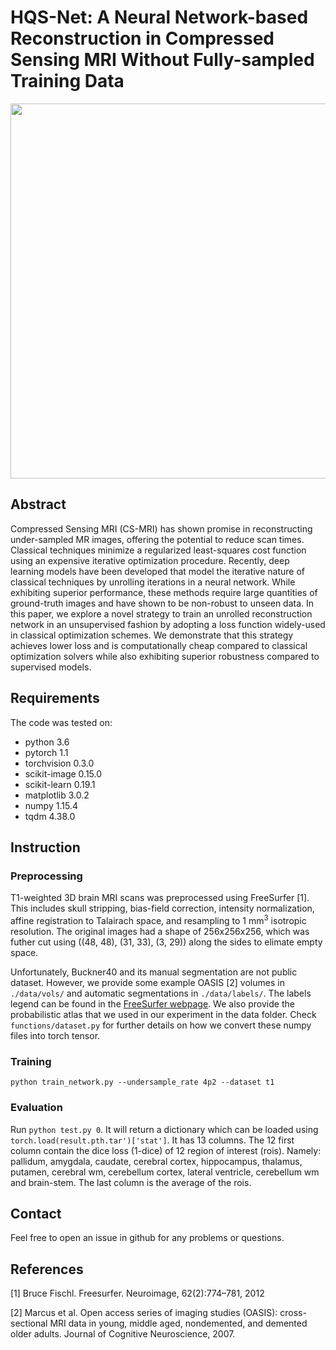 # HQS-Net: A Neural Network-based Reconstruction in Compressed Sensing MRI Without Fully-sampled Training Data
<img src="figures/architecture.png" width='600'>

## Abstract
Compressed Sensing MRI (CS-MRI) has shown promise in reconstructing under-sampled MR images, offering the potential to reduce scan times. Classical techniques minimize a regularized least-squares cost function using an expensive iterative optimization procedure. Recently, deep learning models have been developed that model the iterative nature of classical techniques by unrolling iterations in a neural network. While exhibiting superior performance, these methods require large quantities of ground-truth images and have shown to be non-robust to unseen data. In this paper, we explore a novel strategy to train an unrolled reconstruction network in an unsupervised fashion by adopting a loss function widely-used in classical optimization schemes. We demonstrate that this strategy achieves lower loss and is computationally cheap compared to classical optimization solvers while also exhibiting superior robustness compared to supervised models.

## Requirements
The code was tested on:
- python 3.6
- pytorch 1.1
- torchvision 0.3.0
- scikit-image 0.15.0
- scikit-learn 0.19.1
- matplotlib 3.0.2
- numpy 1.15.4
- tqdm 4.38.0

## Instruction

### Preprocessing 
T1-weighted 3D brain MRI scans was preprocessed using FreeSurfer [1]. This includes skull stripping, bias-field correction, intensity normalization, affine registration to Talairach space, and resampling to 1 mm<sup>3</sup> isotropic resolution. The original images had a shape of 256x256x256, which was futher cut using ((48, 48), (31, 33), (3, 29)) along the sides to elimate empty space. 

Unfortunately, Buckner40 and its manual segmentation are not public dataset. However, we provide some example OASIS [2] volumes in `./data/vols/` and automatic segmentations in `./data/labels/`. The labels legend can be found in the [FreeSurfer webpage](https://surfer.nmr.mgh.harvard.edu/fswiki/FsTutorial/AnatomicalROI/FreeSurferColorLUT). We also provide the probabilistic atlas that we used in our experiment in the data folder. Check `functions/dataset.py` for further details on how we convert these numpy files into torch tensor. 

### Training
`python train_network.py --undersample_rate 4p2 --dataset t1`

### Evaluation
Run `python test.py 0`. It will return a dictionary which can be loaded using `torch.load(result.pth.tar')['stat']`. It has 13 columns. The 12 first column contain the dice loss (1-dice) of 12 region of interest (rois). Namely: pallidum, amygdala, caudate, cerebral cortex, hippocampus, thalamus, putamen, cerebral wm, cerebellum cortex, lateral ventricle, cerebellum wm and brain-stem. The last column is the average of the rois.

## Contact
Feel free to open an issue in github for any problems or questions.

## References
[1] Bruce Fischl. Freesurfer. Neuroimage, 62(2):774–781, 2012

[2] Marcus et al. Open access series of imaging studies (OASIS): cross-sectional MRI data
in young, middle aged, nondemented, and demented older adults. Journal of Cognitive
Neuroscience, 2007.
